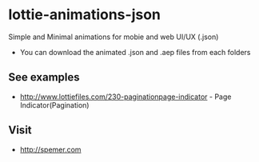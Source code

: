 # lottie-animations-json
Simple and Minimal animations for mobie and web UI/UX (.json)

- You can download the animated .json and .aep files from each folders




## See examples
- http://www.lottiefiles.com/230-paginationpage-indicator - Page Indicator(Pagination)





## Visit
- http://spemer.com
